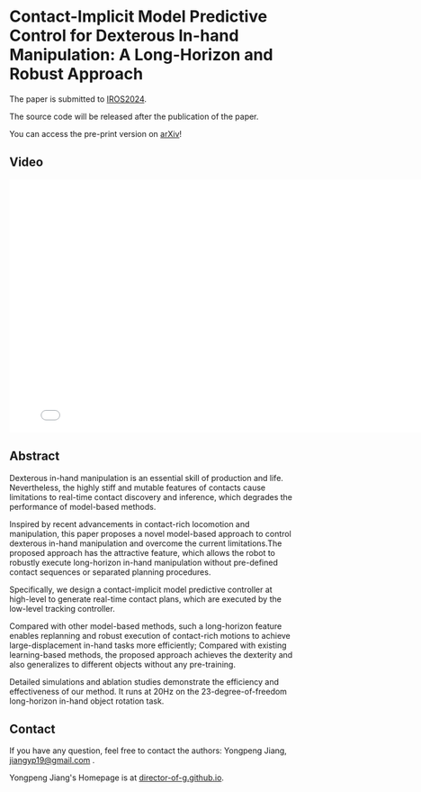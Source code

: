 # Contact-Implicit Model Predictive Control for Dexterous In-hand Manipulation: A Long-Horizon and Robust Approach

The paper is submitted to [IROS2024](https://iros2024-abudhabi.org/).

The source code will be released after the publication of the paper.

<!-- [[arXiv](https://arxiv.org/abs/2310.09899)] -->

You can access the pre-print version on [arXiv](https://arxiv.org/abs/2402.18897)!

## Video

<p align="center">
<iframe width="800" height="450" src="./video_short.mp4" title="24_inhand_manipulation_iros" frameborder="0" allow="accelerometer; autoplay; clipboard-write; encrypted-media; gyroscope; picture-in-picture" allowfullscreen> </iframe>
</p>

## Abstract

Dexterous in-hand manipulation is an essential skill of production and life. Nevertheless, the highly stiff and mutable features of contacts cause limitations to real-time contact discovery and inference, which degrades the performance of model-based methods.

Inspired by recent advancements in contact-rich locomotion and manipulation, this paper proposes a novel model-based approach to control dexterous in-hand manipulation and overcome the current limitations.The proposed approach has the attractive feature, which allows the robot to robustly execute long-horizon in-hand manipulation without pre-defined contact sequences or separated planning procedures. 

Specifically, we design a contact-implicit model predictive controller at high-level to generate real-time contact plans, which are executed by the low-level tracking controller. 

Compared with other model-based methods, such a long-horizon feature enables replanning and robust execution of contact-rich motions to achieve large-displacement in-hand tasks more efficiently; Compared with existing learning-based methods, the proposed approach achieves the dexterity and also generalizes to different objects without any pre-training.

Detailed simulations and ablation studies demonstrate the efficiency and effectiveness of our method. It runs at 20Hz on the 23-degree-of-freedom long-horizon in-hand object rotation task.


## Contact
If you have any question, feel free to contact the authors: Yongpeng Jiang, [jiangyp19@gmail.com](mailto:jiangyp19@gmail.com) .

Yongpeng Jiang's Homepage is at [director-of-g.github.io](https://director-of-g.github.io).
